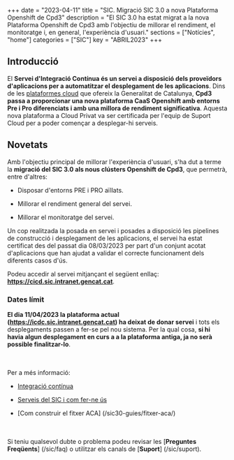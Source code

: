 +++
date        = "2023-04-11"
title       = "SIC. Migració SIC 3.0 a nova Plataforma Openshift de Cpd3"
description = "El SIC 3.0 ha estat migrat a la nova Plataforma Openshift de Cpd3 amb l'objectiu de millorar el rendiment, el monitoratge i, en general, l'experiència d'usuari."
sections    = ["Notícies", "home"]
categories  = ["SIC"]
key         = "ABRIL2023"
+++

## Introducció

El **Servei d'Integració Contínua és un servei a disposició dels proveïdors d'aplicacions per a automatitzar el desplegament
de les aplicacions**. Dins de les [plataformes cloud](/cloud/plataformes-cloud/) que ofereix la Generalitat de Catalunya,
**Cpd3 passa a proporcionar una nova plataforma CaaS Openshift amb entorns Pre i Pro diferenciats i amb una millora
de rendiment significativa**. Aquesta nova plataforma a Cloud Privat va ser certificada per l'equip de Suport
Cloud per a poder començar a desplegar-hi serveis.

## Novetats

Amb l'objectiu principal de millorar l'experiència d'usuari, s'ha dut a terme la **migració del SIC 3.0 als nous clústers
Openshift de Cpd3**, que permetrà, entre d'altres:

- Disposar d'entorns PRE i PRO aïllats.

- Millorar el rendiment general del servei.

- Millorar el monitoratge del servei.

Un cop realitzada la posada en servei i posades a disposició les pipelines de construcció i desplegament de les
aplicacions, el servei ha estat certificat des del passat dia 08/03/2023 per part d'un conjunt acotat d'aplicacions
que han ajudat a validar el correcte funcionament dels diferents casos d'ús.

Podeu accedir al servei mitjançant el següent enllaç: **https://cicd.sic.intranet.gencat.cat**.

### Dates límit

**El dia 11/04/2023 la plataforma actual (https://icdc.sic.intranet.gencat.cat) ha deixat de donar servei** i
tots els desplegaments passen a fer-se pel nou sistema. Per la qual cosa, **si hi havia algun desplegament en curs a
a la plataforma antiga, ja no serà possible finalitzar-lo**.

<br/><br/>
Per a més informació:

- [Integració contínua](/plataformes/sic/serveis/sic30-serveis/ci/)

- [Serveis del SIC i com fer-ne ús](/sic30-guies/eines_sic/)

- [Com construir el fitxer ACA] (/sic30-guies/fitxer-aca/)

<br/><br/>
Si teniu qualsevol dubte o problema podeu revisar les [**Preguntes Freqüents**] (/sic/faq) o utilitzar els canals de [**Suport**] (/sic/suport).